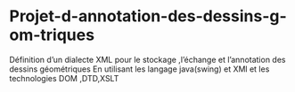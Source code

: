 # Projet-d-annotation-des-dessins-g-om-triques
Définition d’un dialecte XML pour le stockage ,l’échange et l’annotation des dessins géométriques En utilisant les langage java(swing) et XMl et les technologies DOM ,DTD,XSLT
